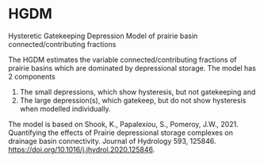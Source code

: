 # HGDM
Hysteretic Gatekeeping Depression Model of prairie basin connected/contributing fractions

The HGDM estimates the variable connected/contributing fractions of prairie basins which are
dominated by depressional storage. The model has 2 components  

1. The small depressions, which show hysteresis, but not gatekeeping and
2. The large depression(s), which gatekeep, but do not show hysteresis when modelled individually.

The model is based on Shook, K., Papalexiou, S., Pomeroy, J.W., 2021. Quantifying the effects of Prairie depressional storage complexes on drainage basin connectivity. Journal of Hydrology 593, 125846. https://doi.org/10.1016/j.jhydrol.2020.125846.
